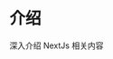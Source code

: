 <!--
 * @Author: your name
 * @Date: 2020-08-01 09:44:17
 * @LastEditTime: 2020-08-09 11:37:13
 * @LastEditors: Please set LastEditors
 * @Description: In User Settings Edit
 * @FilePath: /react-hooks/README.md
-->

# 介绍

深入介绍 NextJs 相关内容
